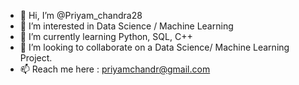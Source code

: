 - 👋 Hi, I’m @Priyam_chandra28
- 👀 I’m interested in Data Science / Machine Learning
- 🌱 I’m currently learning Python, SQL, C++
- 💞️ I’m looking to collaborate on a Data Science/ Machine Learning Project.
- 📫 Reach me here : priyamchandr@gmail.com

<!---
Priyam1714/Priyam1714 is a ✨ special ✨ repository because its `README.md` (this file) appears on your GitHub profile.
You can click the Preview link to take a look at your changes.
--->

